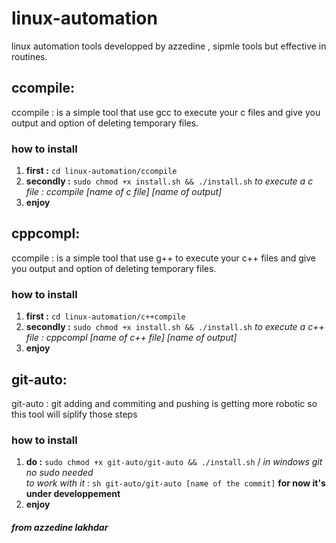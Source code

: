 # linux-automation
linux automation tools developped by azzedine , sipmle tools but effective in routines.
## ccompile:
ccompile : is a simple tool that use gcc to execute your c files and give you output and
option of deleting temporary files. 

### how to install 
1. **first    :**  `cd linux-automation/ccompile`
2. **secondly :** `sudo chmod +x install.sh && ./install.sh`
*to execute a c file : ccompile [name of c file] [name of output]*
3. **enjoy**

## cppcompl:
ccompile : is a simple tool that use g++ to execute your c++ files and give you output and
option of deleting temporary files. 

### how to install 
1. **first    :**  `cd linux-automation/c++compile`
2. **secondly :** `sudo chmod +x install.sh && ./install.sh`
*to execute a c++ file : cppcompl [name of c++ file] [name of output]*
3. **enjoy**

## git-auto:
git-auto : git adding and commiting and pushing is getting more robotic so 
this tool will siplify those steps 

### how to install 
1. **do :** `sudo chmod +x git-auto/git-auto && ./install.sh` / *in windows git no sudo needed*  
*to work with it* : `sh git-auto/git-auto [name of the commit]`
**for now it's under developpement**
2. **enjoy**
 
##### from azzedine lakhdar
